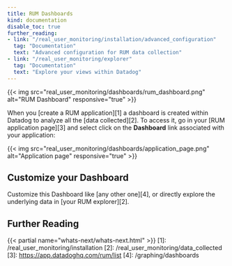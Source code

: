 ```yaml
---
title: RUM Dashboards
kind: documentation
disable_toc: true
further_reading:
- link: "/real_user_monitoring/installation/advanced_configuration"
  tag: "Documentation"
  text: "Advanced configuration for RUM data collection"
- link: "/real_user_monitoring/explorer"
  tag: "Documentation"
  text: "Explore your views within Datadog"
---
```


{{< img src="real_user_monitoring/dashboards/rum_dashboard.png" alt="RUM Dashboard" responsive="true" >}}

When you [create a RUM application][1] a dashboard is created within Datadog to analyze all the [data collected][2].
To access it, go in your [RUM application page][3] and select click on the **Dashboard** link associated with your application:

{{< img src="real_user_monitoring/dashboards/application_page.png" alt="Application page" responsive="true" >}}

## Customize your Dashboard

Customize this Dashboard like [any other one][4], or directly explore the underlying data in [your RUM explorer][2].

## Further Reading

{{< partial name="whats-next/whats-next.html" >}}
[1]: /real_user_monitoring/installation
[2]: /real_user_monitoring/data_collected
[3]: https://app.datadoghq.com/rum/list
[4]: /graphing/dashboards
